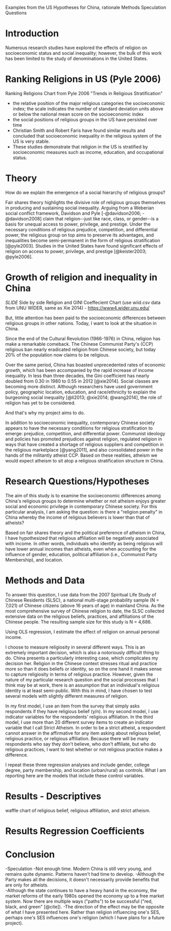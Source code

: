
Examples from the US
Hypotheses for China, rationale
Methods
Speculation
Questions

# Introduction

Numerous research studies have explored the effects of religion on socioeconomic status and social inequality; however, the bulk of this work has been limited to the study of denominations in the United States.

# Ranking Religions in US (Pyle 2006)

Ranking Religions Chart from Pyle 2006 "Trends in Religious Stratification"
- the relative position of the major religious categories the socioeconomic index; the scale indicates the number of standard deviation units above or below the national mean score on the socioeconomic index
- the social positions of religious groups in the US have persisted over time
- Christian Smith and Robert Faris have found similar results and concluded that socioeconomic inequality in the religious system of the US is very stable.
- These studies demonstrate that religion in the US is stratified by socioeconomic measures such as income, education, and occupational status.

# Theory
How do we explain the emergence of a social hierarchy of religious groups?

Fair shares theory highlights the divisive role of religious groups themselves in producing and sustaining social inequality. Arguing from a Weberian social conflict framework, Davidson and Pyle [-@davidson2006; -@davidson2008] claim that religion--just like race, class, or gender--is a basis for unequal access to power, privilege, and prestige. Under the necessary conditions of religious prejudice, competition, and differential power, the religious group on top aims to preserve its advantages, and inequalities become semi-permanent in the form of religious stratification [@pyle2003]. Studies in the United States have found significant effects of religion on access to power, privilege, and prestige [@keister2003; @pyle2006].

# Growth of religion and inequality in China
*SLIDE*
Side by side Religion and GINI Coeffecient Chart
(use wiid.csv data from UNU WIDER, same as Xie 2014) - https://www4.wider.unu.edu/

But, little attention has been paid to the socioeconomic differences between religious groups in other nations. Today, I want to look at the situation in China.

Since the end of the Cultural Revolution (1966-1976) in China, religion has make a remarkable comeback. The Chinese Communist Party's (CCP) religious ban nearly eradicated religion from Chinese society, but today 20% of the population now claims to be religious.


Over the same period, China has boasted unprecedented rates of economic growth, which has been accompanied by the rapid increase of income inequality. In less than three decades, the Gini coefficient has nearly doubled from 0.30 in 1980 to 0.55 in 2012 [@xie2014]. Social classes are becoming more distinct. Although researchers have used government policy, geographic location, education, and race/ethnicity to explain the burgeoning social inequality [@li2013; @xie2014; @wang2014], the role of religion has yet to be considered.

And that's why my project aims to do.

In addition to socioeconomic inequality, contemporary Chinese society appears to have the necessary conditions for religious stratification to emerge: prejudice, competition, and differential power. Communist ideology and policies has promoted prejudices against religion, regulated religion in ways that have created a shortage of religious suppliers and competition in the religious marketplace [@yang2011], and also consolidated power in the hands of the militantly atheist CCP. Based on these realities, atheism we would expect atheism to sit atop a religious stratification structure in China.

# Research Questions/Hypotheses

The aim of this study is to examine the socioeconomic differences among China's religious groups to determine whether or not atheism enjoys greater social and economic privilege in contemporary Chinese society. For this particular analysis, I am asking the question: is there a "religion penalty" in China whereby the income of religious believers is lower than that of atheists?

Based on fair shares theory and the political preference of atheism in China, I have hypothesized that religious affiliation will be negatively associated with income. In other words, individuals who identify as being religious will have lower annual incomes than atheists, even when accounting for the influence of gender, education, political affiliation (i.e., Communist Party Membership), and location.

# Methods and Data

To answer this question, I use data from the 2007 Spiritual Life Study of Chinese Residents (SLSC), a national multi-stage probability sample (N = 7,021) of Chinese citizens (above 16 years of age) in mainland China. As the most comprehensive survey of Chinese religion to date, the SLSC collected extensive data on the religious beliefs, practices, and affiliations of the Chinese people. The resulting sample size for this study is N = 4,686.

Using OLS regression, I estimate the effect of religion on annual personal income.

I choose to measure religiosity in several different ways. This is an extremely important decision, which is also a notoriously difficult thing to do. China presents a particularly interesting case, which complicates my decision her. Religion in the Chinese context stresses ritual and practice more so than it does beliefs or identity, so on the one hand it makes sense to capture religiosity in terms of religious practice. However, given the nature of my particular research question and the social processes that I think may be at work, there is an assumption that an individual's religious identity is at least semi-public. With this in mind, I have chosen to test several models with slightly different measures of religion.  

In my first model, I use an item from the survey that simply asks respondents if they have religious belief (y/n). In my second model, I use indicator variables for the respondents' religious affiliation. In the third model, I use more than 20 different survey items to create an indicator variable that I call Strict Atheism. In order to be a strict atheist, a respondent cannot answer in the affirmative for any item asking about religious belief, religious practice, or religious affiliation. Because there will be many respondents who say they don't believe, who don't affiliate, but who do religious practices, I want to test whether or not religious practice makes a difference.

I repeat these three regression analyses and include gender, college degree, party membership, and location (urban/rural) as controls.  What I am reporting here are the models that include these control variables.


# Results  - Descriptives

waffle chart of religious belief, religious affiliation, and strict atheism.

# Results Regression Coefficients



# Conclusion
-Speculation
-Not enough time. Modern China is still very young, and remains quite dynamic. Patterns haven't had time to develop.
-Although the Party makes all the decisions, it doesn't necessarily provide benefits that are only for atheists.  
-Although the state continues to have a heavy hand in the economy, the market reforms of the early 1980s opened the economy up to a free market system. Now there are multiple ways ("paths") to be successful ("red, black, and green" [@cite]).
-The direction of the effect may be the opposite of what I have presented here. Rather than religion influencing one's SES, perhaps one's SES influences one's religion (which I have plans for a future project).
